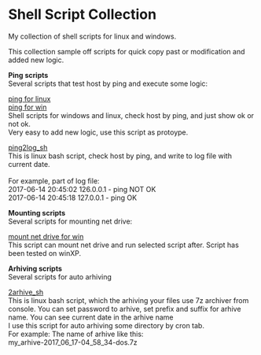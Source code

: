 # Shell Script Collection
My collection of shell scripts for linux and windows.

This collection sample off scripts for quick copy past or modification and added new logic.

<b>Ping scripts</b><br>
Several scripts that test host by ping and execute some logic:

<a href="https://github.com/avedensky/ShellScriptCollection/blob/master/linux/check_ping/ping_sh">ping for linux</a><br>
<a href="https://github.com/avedensky/ShellScriptCollection/blob/master/win/check_ping/ping.bat">ping for win</a><br>
Shell scripts for windows and linux, check host by ping, and just show ok or not ok.<br>
Very easy to add new logic, use this script as protoype.


<a href="https://github.com/avedensky/ShellScriptCollection/blob/master/linux/check_ping/ping2log_sh">ping2log_sh</a><br>
This is linux bash script, check host by ping, and write to log file with current date.<br>
<br>For example, part of log file:<br>
2017-06-14 20:45:02 126.0.0.1 - ping NOT OK<br>
2017-06-14 20:45:18 127.0.0.1 - ping OK<br>

<b>Mounting scripts</b><br>
Several scripts for mounting net drive:

<a href="https://github.com/avedensky/ShellScriptCollection/blob/master/win/mounting/mountnetdrive.bat">mount net drive for win</a><br>
This script can mount net drive and run selected script after. Script has been tested on winXP.

<b>Arhiving scripts</b><br>
Several scripts for auto arhiving

<a href="https://github.com/avedensky/ShellScriptCollection/blob/master/linux/archive/2arhive.sh">2arhive_sh</a><br>
This is linux bash script, which the arhiving your files use 7z archiver from console. You can set password to arhive, set prefix and suffix for arhive name. You can see current date in the arhive name<br>
I use this script for auto arhiving some directory by cron tab.
<br>For example: The name of arhive like this:<br>
my_arhive-2017_06_17-04_58_34-dos.7z<br>


